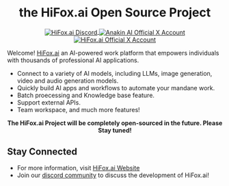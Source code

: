 <h1 align="center">the HiFox.ai Open Source Project</h1>

<p align="center">
    <a href="https://discord.gg/bu5Qs7xT4D">
      <img alt="HiFox.ai Discord" src="https://img.shields.io/badge/Discord-7289DA?style=for-the-badge&logo=discord&logoColor=white" align="center" />
    </a>
    <a href="https://x.com/AnakinAiHQ">
        <img alt="Anakin AI Official X Account" src="https://img.shields.io/badge/Twitter-1DA1F2?style=for-the-badge&logo=twitter&logoColor=white" alt='Anakin AI Official X Account' align="center" />
    </a>
    <a href="https://www.linkedin.com/company/anakin-ai">
        <img alt="HiFox.ai Official X Account" src="https://img.shields.io/badge/linkedin-%230077B5.svg?style=for-the-badge&logo=linkedin&logoColor=white" alt='Linkedin' align="center" />
    </a>
</p>

Welcome! [HiFox.ai](https://hifox.ai?ref=github) an AI-powered work platform that empowers individuals with thousands of professional AI applications.

- Connect to a variety of AI models, including LLMs, image generation, video and audio generation models.
- Quickly build AI apps and workflows to automate your mandane work.
- Batch proecessing and Knowledge base feature.
- Support external APIs.
- Team workspace, and much more features!

<p align="center"><b>The HiFox.ai Project will be completely open-sourced in the future. Please Stay tuned!</b></p>

## Stay Connected

* For more information, visit [HiFox.ai Website](https://hifox.ai?ref=github)
* Join our [discord community](https://discord.gg/bu5Qs7xT4D) to discuss the development of HiFox.ai!
